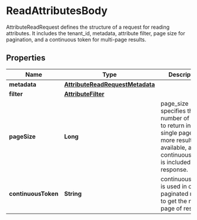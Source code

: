 

# ReadAttributesBody

AttributeReadRequest defines the structure of a request for reading attributes. It includes the tenant_id, metadata, attribute filter, page size for pagination, and a continuous token for multi-page results.

## Properties

| Name | Type | Description | Notes |
|------------ | ------------- | ------------- | -------------|
|**metadata** | [**AttributeReadRequestMetadata**](AttributeReadRequestMetadata.md) |  |  [optional] |
|**filter** | [**AttributeFilter**](AttributeFilter.md) |  |  [optional] |
|**pageSize** | **Long** | page_size specifies the number of results to return in a single page. If more results are available, a continuous_token is included in the response. |  [optional] |
|**continuousToken** | **String** | continuous_token is used in case of paginated reads to get the next page of results. |  [optional] |



